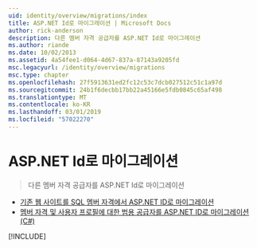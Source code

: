 ```yaml
---
uid: identity/overview/migrations/index
title: ASP.NET Id로 마이그레이션 | Microsoft Docs
author: rick-anderson
description: 다른 멤버 자격 공급자를 ASP.NET Id로 마이그레이션
ms.author: riande
ms.date: 10/02/2013
ms.assetid: 4a54fee1-d064-4d67-837a-87143a9205fd
msc.legacyurl: /identity/overview/migrations
msc.type: chapter
ms.openlocfilehash: 27f5913631ed2fc12c53c7dcb027512c51c1a97d
ms.sourcegitcommit: 24b1f6decbb17bb22a45166e5fdb0845c65af498
ms.translationtype: MT
ms.contentlocale: ko-KR
ms.lasthandoff: 03/01/2019
ms.locfileid: "57022270"
---
```

<a name="migrating-to-aspnet-identity"></a>ASP.NET Id로 마이그레이션
====================
> 다른 멤버 자격 공급자를 ASP.NET Id로 마이그레이션


- [기존 웹 사이트를 SQL 멤버 자격에서 ASP.NET ID로 마이그레이션](migrating-an-existing-website-from-sql-membership-to-aspnet-identity.md)
- [멤버 자격 및 사용자 프로필에 대한 범용 공급자를 ASP.NET ID로 마이그레이션(C#)](migrating-universal-provider-data-for-membership-and-user-profiles-to-aspnet-identity.md)

[!INCLUDE[](../../../includes/identity/alter-command-exception.md)]
